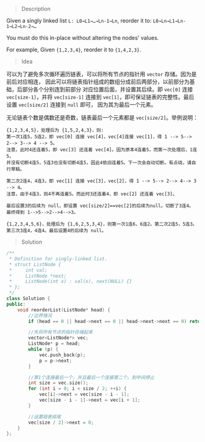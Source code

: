 > Description

Given a singly linked list `L: L0→L1→…→Ln-1→Ln`,
reorder it to: `L0→Ln→L1→Ln-1→L2→Ln-2→…`

You must do this in-place without altering the nodes' values.

For example,
Given `{1,2,3,4}`, reorder it to `{1,4,2,3}`.

> Idea

可以为了避免多次循环遍历链表，可以将所有节点的指针用 `vector` 存储。因为是前后对应相连，
因此可以将链表指针组成的数组分成前后两部分，以前部分为基础，后部分各个分别连到前部分
对应位置后面，并设置其后续。即 `vec[0]` 连接 `vec[size-1]`，并将 `vec[size-1]`
连接到 `vec[1]`，即可保证链表的完整性。最后设置 `vec[size/2]` 连接到 `null` 即可，
因为其为最后一个元素。

无论链表个数是偶数还是奇数，链表最后一个元素都是 `vec[size/2]`。举例说明：

```
{1,2,3,4,5}，处理后为 {1,5,2,4,3}，则:
第一次1连5，5连2，即 vec[0] 连接 vec[4]，vec[4]连接 vec[1]，得 1 --> 5--> 2--> 3--> 4 --> 5。
注意，此时4还连着5，即 vec[3] 还连着 vec[4]。因为原本4连着5，而第一次处理后，1连5，
并没有切断4连5，5连3也没有切断4连5，因此4依旧连着5。下一次会自动切断。有点绕，请自行草稿。

第二次2连4，4连3，即 vec[1] 连接 vec[3]，vec[2]，得 1 --> 5--> 2--> 4--> 3 --> 4。
注意，由于4连3，则4不再连着5。而此时3还连着4，即 vec[2] 还连着 vec[3]。

最后设置3的后续为 null，即设置 vec[size/2]==vec[2]的后续为null。切断了3连4。
最终得到 1-->5-->2-->4-->3。

{1,2,3,4,5,6}，处理后为 {1,6,2,5,3,4}，则第一次1连6，6连2。第二次2连5，5连3。
第三次3连4，4连4。最后设置4的后续为 null。
```

> Solution

```C++
/**
 * Definition for singly-linked list.
 * struct ListNode {
 *     int val;
 *     ListNode *next;
 *     ListNode(int x) : val(x), next(NULL) {}
 * };
 */
class Solution {
public:
	void reorderList(ListNode* head) {
        //边界情况
		if (head == 0 || head->next == 0 || head->next->next == 0) return;

        //先将所有节点的指针存储起来
		vector<ListNode*> vec;
		ListNode* p = head;
		while (p) {
			vec.push_back(p);
			p = p->next;
		}

        //第1个连接最后一个，并且最后一个连接第二个。到中间停止
		int size = vec.size();
		for (int i = 0; i < size / 2; ++i) {
			vec[i]->next = vec[size - i - 1];
			vec[size - i - 1]->next = vec[i + 1];
		}

        //设置链表结尾
		vec[size / 2]->next = 0;
	}
};
```
